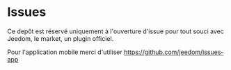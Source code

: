 # Issues

Ce depôt est réservé uniquement à l'ouverture d'issue pour tout souci avec Jeedom, le market, un plugin officiel.

Pour l'application mobile merci d'utiliser https://github.com/jeedom/issues-app
